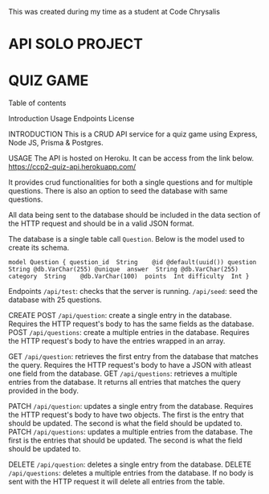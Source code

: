 This was created during my time as a student at Code Chrysalis

# API SOLO PROJECT
# QUIZ GAME


Table of contents

Introduction
Usage
Endpoints
License


INTRODUCTION
This is a CRUD API service for a quiz game using Express, Node JS, Prisma &amp; Postgres.

USAGE
The API is hosted on Heroku. It can be access from the link below.
https://ccp2-quiz-api.herokuapp.com/


It provides crud functionalities for both a single questions and for multiple questions. There is also an option to seed the database with same questions.

All data being sent to the database should be included in the data section of the HTTP request and should be in a valid JSON format.

The database is a single table call `Question`. Below is the model used to create its schema.

`model Question {
  question_id  String    @id @default(uuid())
  question  String @db.VarChar(255) @unique 
  answer  String @db.VarChar(255)
  category  String    @db.VarChar(100) 
  points  Int
  difficulty  Int
}`



Endpoints 
`/api/test`: checks that the server is running.
`/api/seed`: seed the database with 25 questions.

CREATE
POST    `/api/question`: create a single entry in the database. Requires the HTTP request's body to has the same fields as the database.
POST    `/api/questions`: create a multiple entries in the database. Requires the HTTP request's body to have the entries wrapped in an array.

GET     `/api/question`: retrieves the first entry from the database that matches the query. Requires the HTTP request's body to have a JSON with atleast one field from the database.
GET     `/api/questions`: retrieves a multiple entries from the database. It returns all entries that matches the query provided in the body.

PATCH   `/api/question`: updates a single entry from the database. Requires the HTTP request's body to have two objects. The first is the entry that should be updated. The second is what the field should be updated to.
PATCH   `/api/questions`: updates a multiple entries from the database. The first is the entries that should be updated. The second is what the field should be updated to.

DELETE  `/api/question`: deletes a single entry from the database. 
DELETE  `/api/questions`: deletes a multiple entries from the database. If no body is sent with the HTTP request it will delete all entries from the table.
